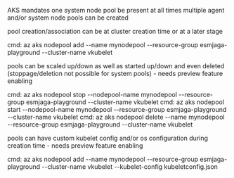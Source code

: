 AKS mandates one system node pool be present at all times
multiple agent and/or system node pools can be created

pool creation/association can be at cluster creation time or at a later stage

cmd: az aks nodepool add --name mynodepool --resource-group esmjaga-playground --cluster-name vkubelet

pools can be scaled up/down as well as started up/down and even deleted (stoppage/deletion not possible for system pools) - needs preview feature enabling

cmd:  az aks nodepool stop --nodepool-name mynodepool --resource-group esmjaga-playground --cluster-name vkubelet
cmd:  az aks nodepool start --nodepool-name mynodepool --resource-group esmjaga-playground --cluster-name vkubelet
cmd:  az aks nodepool delete --name mynodepool --resource-group esmjaga-playground --cluster-name vkubelet

pools can have custom kubelet config and/or os configuration during creation time - needs preview feature enabling

cmd: az aks nodepool add --name mynodepool --resource-group esmjaga-playground --cluster-name vkubelet --kubelet-config kubeletconfig.json
